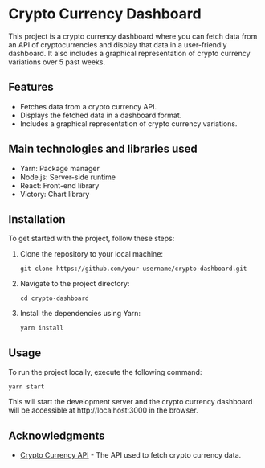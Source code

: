 # Crypto Currency Dashboard

This project is a crypto currency dashboard where you can fetch data from an API of cryptocurrencies and display that data in a user-friendly dashboard. It also includes a graphical representation of crypto currency variations over 5 past weeks.

## Features

- Fetches data from a crypto currency API.
- Displays the fetched data in a dashboard format.
- Includes a graphical representation of crypto currency variations.

## Main technologies and libraries used

- Yarn: Package manager
- Node.js: Server-side runtime
- React: Front-end library
- Victory: Chart library

## Installation

To get started with the project, follow these steps:

1. Clone the repository to your local machine:

   ```
   git clone https://github.com/your-username/crypto-dashboard.git
   ```

2. Navigate to the project directory:

   ```
   cd crypto-dashboard
   ```

3. Install the dependencies using Yarn:

   ```
   yarn install
   ```

## Usage

To run the project locally, execute the following command:

```
yarn start
```

This will start the development server and the crypto currency dashboard will be accessible at http://localhost:3000 in the browser.

## Acknowledgments

- [Crypto Currency API](https://www.coingecko.com/en/api/documentation) - The API used to fetch crypto currency data.
